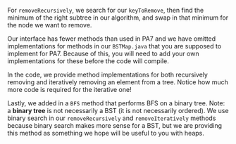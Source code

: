 For `removeRecursively`, we search for our `keyToRemove`, then find the minimum of the right subtree in our algorithm, and swap in that minimum for the node we want to remove.

Our interface has fewer methods than used in PA7 and we have omitted implementations for methods in our `BSTMap.java` that you are supposed to implement for PA7. Because of this, you will need to add your own implementations for these before the code will compile.

In the code, we provide method implementations for both recursively removing and iteratively removing an element from a tree. Notice how much more code is required for the iterative one!

Lastly, we added in a `BFS` method that performs BFS on a binary tree. Note: a **binary tree** is not necessarily a BST (it is not necessarily ordered). We use binary search in our `removeRecursively` and `removeIteratively` methods because binary search makes more sense for a BST, but we are providing this method as something we hope will be useful to you with heaps.

